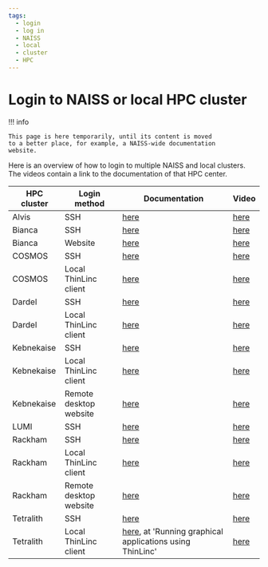 ```yaml
---
tags:
  - login
  - log in
  - NAISS
  - local
  - cluster
  - HPC
---
```


# Login to NAISS or local HPC cluster

!!! info

    This page is here temporarily, until its content is moved
    to a better place, for example, a NAISS-wide documentation
    website.

Here is an overview of how to login to multiple NAISS
and local clusters. The videos contain a link to the documentation
of that HPC center.

HPC cluster | Login method           | Documentation                                                                                             | Video
------------|------------------------|-----------------------------------------------------------------------------------------------------------|-------------------------------------
Alvis       | SSH                    | [here](https://www.c3se.chalmers.se/documentation/connecting/)                                            | [here](https://youtu.be/PJZ3W907qCU)
Bianca      | SSH                    | [here](https://docs.uppmax.uu.se/getting_started/login_bianca_console_password/)                          | [here](https://youtu.be/7mKDxnXqi_M)
Bianca      | Website                | [here](https://uppmax.github.io/UPPMAX-documentation/getting_started/login_bianca_remote_desktop_website/)| [here](https://youtu.be/UpNI5OUlIo8)
COSMOS      | SSH                    | [here](https://lunarc-documentation.readthedocs.io/en/latest/getting_started/login_howto/)                | [here](https://youtu.be/sMsenzWERTg)
COSMOS      | Local ThinLinc client  | [here](https://lunarc-documentation.readthedocs.io/en/latest/getting_started/using_hpc_desktop/)          | [here](https://youtu.be/wn7TgElj_Ng)
Dardel      | SSH                    | [here](https://support.pdc.kth.se/doc/contact/contact_support/?sub=login/ssh_login/)                      | [here](https://youtu.be/I8cNqiYuA-4)
Dardel      | Local ThinLinc client  | [here](https://support.pdc.kth.se/doc/contact/contact_support/?sub=login/interactive_hpc/)                | [here](https://youtu.be/0Rm-HmyzDfs)
Kebnekaise  | SSH                    | [here](https://docs.hpc2n.umu.se/documentation/access/)                                                   | [here](https://youtu.be/pIiKOKBHIeY)
Kebnekaise  | Local ThinLinc client  | [here](https://docs.hpc2n.umu.se/documentation/access/)                                                   | [here](https://youtu.be/_jpj0GW9ASc)
Kebnekaise  | Remote desktop website | [here](https://docs.hpc2n.umu.se/documentation/access/)                                                   | [here](https://youtu.be/_O4dQn8zPaw)
LUMI        | SSH                    | [here](https://docs.lumi-supercomputer.eu/firststeps/loggingin/)                                          | [here](https://youtu.be/bPdvn2gajgU)
Rackham     | SSH                    | [here](https://docs.uppmax.uu.se/getting_started/login_rackham_remote_desktop_local_thinlinc_client)      | [here](https://youtu.be/TSVGSKyt2bQ)
Rackham     | Local ThinLinc client  | [here](https://docs.uppmax.uu.se/getting_started/login_rackham_console_password/)                         | [here](https://youtu.be/PqEpsn74l0g)
Rackham     | Remote desktop website | [here](https://docs.uppmax.uu.se/getting_started/login_rackham_remote_desktop_website/)                   | [here](https://youtu.be/HQ2iuKRPabc)
Tetralith   | SSH                    | [here](https://www.nsc.liu.se/support/getting-started/)                                                   | [here](https://youtu.be/wtGIzSBiulY)
Tetralith   | Local ThinLinc client  | [here](https://www.nsc.liu.se/support/graphics/), at 'Running graphical applications using ThinLinc'      | [here](https://youtu.be/JsHzQSFNGxY)
